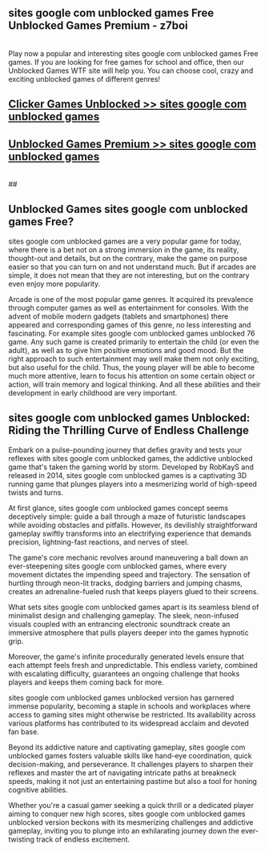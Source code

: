 ## sites google com unblocked games Free Unblocked Games Premium - z7boi <br>
<br>
Play now a popular and interesting sites google com unblocked games Free games. If you are looking for free games for school and office, then our Unblocked Games WTF site will help you. You can choose cool, crazy and exciting unblocked games of different genres!


##  [Clicker Games Unblocked >> sites google com unblocked games](http://freeplayer.one?title=sites_google_com_unblocked_games&ref=05)

##  [Unblocked Games Premium >> sites google com unblocked games](http://freeplayer.one?title=sites_google_com_unblocked_games&ref=05)
  <br>
  ##



## Unblocked Games sites google com unblocked games Free?

sites google com unblocked games are a very popular game for today, where there is a bet not on a strong immersion in the game, its reality, thought-out and details, but on the contrary, make the game on purpose easier so that you can turn on and not understand much. But if arcades are simple, it does not mean that they are not interesting, but on the contrary even enjoy more popularity.

Arcade is one of the most popular game genres. It acquired its prevalence through computer games as well as entertainment for consoles. With the advent of mobile modern gadgets (tablets and smartphones) there appeared and corresponding games of this genre, no less interesting and fascinating. For example sites google com unblocked games unblocked 76 game. Any such game is created primarily to entertain the child (or even the adult), as well as to give him positive emotions and good mood. But the right approach to such entertainment may well make them not only exciting, but also useful for the child. Thus, the young player will be able to become much more attentive, learn to focus his attention on some certain object or action, will train memory and logical thinking. And all these abilities and their development in early childhood are very important.

##  sites google com unblocked games Unblocked: Riding the Thrilling Curve of Endless Challenge

Embark on a pulse-pounding journey that defies gravity and tests your reflexes with sites google com unblocked games, the addictive unblocked game that's taken the gaming world by storm. Developed by RobKayS and released in 2014, sites google com unblocked games is a captivating 3D running game that plunges players into a mesmerizing world of high-speed twists and turns.

At first glance, sites google com unblocked games concept seems deceptively simple: guide a ball through a maze of futuristic landscapes while avoiding obstacles and pitfalls. However, its devilishly straightforward gameplay swiftly transforms into an electrifying experience that demands precision, lightning-fast reactions, and nerves of steel.

The game's core mechanic revolves around maneuvering a ball down an ever-steepening sites google com unblocked games, where every movement dictates the impending speed and trajectory. The sensation of hurtling through neon-lit tracks, dodging barriers and jumping chasms, creates an adrenaline-fueled rush that keeps players glued to their screens.

What sets sites google com unblocked games apart is its seamless blend of minimalist design and challenging gameplay. The sleek, neon-infused visuals coupled with an entrancing electronic soundtrack create an immersive atmosphere that pulls players deeper into the games hypnotic grip.

Moreover, the game's infinite procedurally generated levels ensure that each attempt feels fresh and unpredictable. This endless variety, combined with escalating difficulty, guarantees an ongoing challenge that hooks players and keeps them coming back for more.

sites google com unblocked games unblocked version has garnered immense popularity, becoming a staple in schools and workplaces where access to gaming sites might otherwise be restricted. Its availability across various platforms has contributed to its widespread acclaim and devoted fan base.

Beyond its addictive nature and captivating gameplay, sites google com unblocked games fosters valuable skills like hand-eye coordination, quick decision-making, and perseverance. It challenges players to sharpen their reflexes and master the art of navigating intricate paths at breakneck speeds, making it not just an entertaining pastime but also a tool for honing cognitive abilities.

Whether you're a casual gamer seeking a quick thrill or a dedicated player aiming to conquer new high scores, sites google com unblocked games unblocked version beckons with its mesmerizing challenges and addictive gameplay, inviting you to plunge into an exhilarating journey down the ever-twisting track of endless excitement.